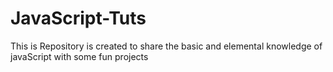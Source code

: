 # JavaScript-Tuts
This is Repository is created to share the basic and elemental knowledge of javaScript with some fun projects
